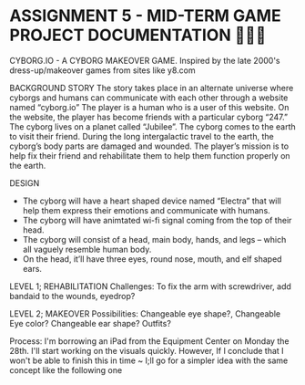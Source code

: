 # **ASSIGNMENT 5 - MID-TERM GAME PROJECT DOCUMENTATION** 🎨🔮✨ #

CYBORG.IO - A CYBORG MAKEOVER GAME.
Inspired by the late 2000's dress-up/makeover games from sites like y8.com

BACKGROUND STORY
The story takes place in an alternate universe where cyborgs and humans can communicate with each other through a website named “cyborg.io” 
The player is a human who is a user of this website. On the website, the player has become friends with a particular cyborg “247.” The cyborg lives on a planet called “Jubilee”. 
The cyborg comes to the earth to visit their friend. During the long intergalactic travel to the earth, the cyborg’s body parts are damaged and wounded. The player’s mission is to help fix their friend and rehabilitate them to help them function properly on the earth.

DESIGN
- The cyborg will have a heart shaped device named “Electra” that will help them express their emotions and communicate with humans. 
- The cyborg will have animtated wi-fi signal coming from the top of their head.  
- The cyborg will consist of a head, main body, hands, and legs – which all vaguely resemble human body. 
- On the head, it’ll have three eyes, round nose, mouth, and elf shaped ears. 

LEVEL 1; REHABILITATION
Challenges: To fix the arm with screwdriver, add bandaid to the wounds, eyedrop?

LEVEL 2; MAKEOVER
Possibilities: Changeable eye shape?, Changeable Eye color? Changeable ear shape? Outfits?

Process: I'm borrowing an iPad from the Equipment Center on Monday the 28th. I'll start working on the visuals quickly. However, If I conclude that I won't be able to finish this in time ~ I;ll go for a simpler idea with the same concept like the following one[](https://sweaters.itch.io/birdcreator)

